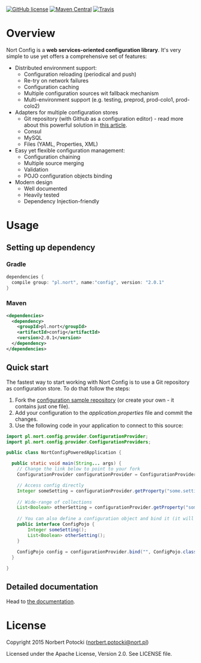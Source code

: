 [![GitHub license](https://img.shields.io/github/license/nort/config.svg)](https://github.com/nort/config/blob/master/LICENSE)
[![Maven Central](https://img.shields.io/maven-central/v/pl.nort/config.svg)](http://search.maven.org/#search|ga|1|pl.nort.config)
[![Travis](https://img.shields.io/travis/nort/config.svg)](https://travis-ci.org/nort/config)

# Overview
Nort Config is a **web services-oriented configuration library**. It's very simple to use yet offers a comprehensive set of features:
* Distributed environment support:
    * Configuration reloading (periodical and push)
    * Re-try on network failures
    * Configuration caching
    * Multiple configuration sources wit fallback mechanism
    * Multi-environment support (e.g. testing, preprod, prod-colo1, prod-colo2)
* Adapters for multiple configuration stores
    * Git repository (with Github as a configuration editor) - read more about this powerful solution in [this article]().
    * Consul 
    * MySQL
    * Files (YAML, Properties, XML)
* Easy yet flexible configuration management:
    * Configuration chaining
    * Multiple source merging
    * Validation
    * POJO configuration objects binding
* Modern design
    * Well documented
    * Heavily tested
    * Dependency Injection-friendly

# Usage

## Setting up dependency
### Gradle
```groovy
dependencies {
  compile group: "pl.nort", name:"config", version: "2.0.1"
}
```

### Maven
```xml
<dependencies>
  <dependency>
    <groupId>pl.nort</groupId>
    <artifactId>config</artifactId>
    <version>2.0.1</version>
  </dependency>
</dependencies>
```

## Quick start
The fastest way to start working with Nort Config is to use a Git repository as configuration store. To do that follow the steps:

1. Fork the [configuration sample repository](https://github.com/nort/config-git-sample-config) (or create your own - it contains just one file).
2. Add your configuration to the *application.properties* file and commit the changes.
3. Use the following code in your application to connect to this source:
```Java
import pl.nort.config.provider.ConfigurationProvider;
import pl.nort.config.provider.ConfigurationProviders;

public class NortConfigPoweredApplication {

  public static void main(String... args) {
    // Change the link below to point to your fork
    ConfigurationProvider configurationProvider = ConfigurationProviders.backedByGit("https://github.com/nort/config-git-sample-config.git");

    // Access config directly
    Integer someSetting = configurationProvider.getProperty("some.setting", Integer.class);
    
    // Wide-range of collections
    List<Boolean> otherSetting = configurationProvider.getProperty("some.setting", new GenericType<List<Boolean>>() {});
    
    // You can also define a configuration object and bind it (it will auto update when configuration changes)
    public interface ConfigPojo {
        Integer someSetting();
        List<Boolean> otherSetting();
    }
    
    ConfigPojo config = configurationProvider.bind("", ConfigPojo.class);
  }

}
```

## Detailed documentation
Head to [the documentation](https://github.com/pages/nort/config).

# License
Copyright 2015 Norbert Potocki (norbert.potocki@nort.pl)

Licensed under the Apache License, Version 2.0. See LICENSE file.
